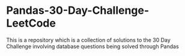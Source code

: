 # Pandas-30-Day-Challenge-LeetCode
This is a repository which is a collection of solutions to the 30 Day Challenge involving database questions being solved through Pandas
